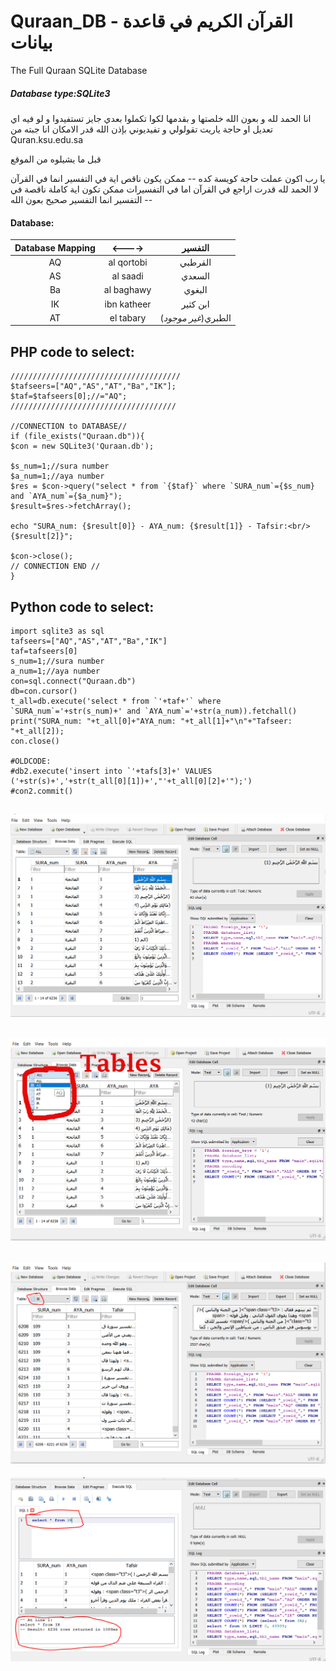 # Quraan_DB - القرآن الكريم في قاعدة بيانات 
The Full Quraan SQLite Database

##### Database type:SQLite3


انا الحمد لله و بعون الله خلصتها و بقدمها لكوا تكملوا بعدي 
جايز تستفيدوا 
و لو فيه اي تعديل او حاجة ياريت تقولولي و تفيديوني بإذن الله 
قدر الامكان
 انا جبته من Quran.ksu.edu.sa

قبل ما يشيلوه من الموقع 

يا رب اكون عملت حاجة كويسة كده
-- ممكن يكون ناقص اية في التفسير انما في القرآن لا الحمد لله قدرت اراجع في القرآن 
اما في التفسيرات ممكن تكون اية كاملة ناقصة في التفسير انما التفسير صحيح بعون الله --

#### Database:
| Database Mapping | <----> |التفسير|
|:-:|:-:|:-:|
|AQ|al qortobi|القرطبي|
|AS|al saadi|السعدي|
|Ba|al baghawy|البغوي|
|IK|ibn katheer|ابن كثير|
|AT|el tabary|(_غير موجود_)الطبري|

## PHP code to select:

```
//////////////////////////////////////
$tafseers=["AQ","AS","AT","Ba","IK"];
$taf=$tafseers[0];//="AQ";
/////////////////////////////////////

//CONNECTION to DATABASE//
if (file_exists("Quraan.db")){
$con = new SQLite3('Quraan.db');

$s_num=1;//sura number
$a_num=1;//aya number
$res = $con->query("select * from `{$taf}` where `SURA_num`={$s_num} and `AYA_num`={$a_num}");
$result=$res->fetchArray();

echo "SURA_num: {$result[0]} - AYA_num: {$result[1]} - Tafsir:<br/>{$result[2]}"; 

$con->close();
// CONNECTION END //
}

```

## Python code to select:

```
import sqlite3 as sql
tafseers=["AQ","AS","AT","Ba","IK"]
taf=tafseers[0]
s_num=1;//sura number
a_num=1;//aya number
con=sql.connect("Quraan.db")
db=con.cursor()
t_all=db.execute('select * from `'+taf+'` where `SURA_num`='+str(s_num)+' and `AYA_num`='+str(a_num)).fetchall()
print("SURA_num: "+t_all[0]+"AYA_num: "+t_all[1]+"\n"+"Tafseer: "+t_all[2]);
con.close()

#OLDCODE:
#db2.execute('insert into `'+tafs[3]+' VALUES ('+str(s)+','+str(t_all[0][1])+',"'+t_all[0][2]+'");')
#con2.commit()
```

![Showing details (1)](./images/1.PNG)
--------
![Showing details (2)](./images/2.PNG)
--------
![Showing details (3)](./images/3.PNG)
---------
![Showing details (4)](./images/4.PNG)


